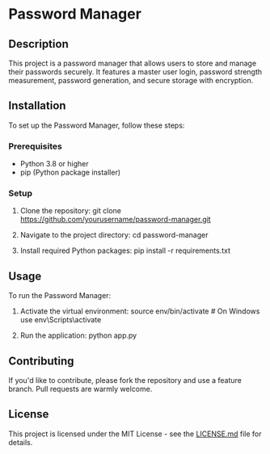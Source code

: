 # Password Manager

## Description
This project is a password manager that allows users to store and manage their passwords securely. It features a master user login, password strength measurement, password generation, and secure storage with encryption.

## Installation
To set up the Password Manager, follow these steps:

### Prerequisites
- Python 3.8 or higher
- pip (Python package installer)

### Setup
1. Clone the repository:
git clone https://github.com/yourusername/password-manager.git

2. Navigate to the project directory:
cd password-manager

3. Install required Python packages:
pip install -r requirements.txt


## Usage
To run the Password Manager:
1. Activate the virtual environment:
source env/bin/activate # On Windows use env\Scripts\activate

2. Run the application:
python app.py


## Contributing
If you'd like to contribute, please fork the repository and use a feature branch. Pull requests are warmly welcome.

## License
This project is licensed under the MIT License - see the [LICENSE.md](LICENSE) file for details.
